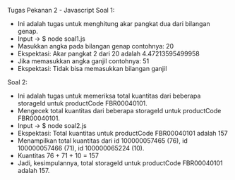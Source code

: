 Tugas Pekanan 2 - Javascript
Soal 1:
- Ini adalah tugas untuk menghitung akar pangkat dua dari bilangan genap.
- Input -> $ node soal1.js
- Masukkan angka pada bilangan genap contohnya: 20
- Ekspektasi: Akar pangkat 2 dari 20 adalah 4.47213595499958
- Jika memasukkan angka ganjil contohnya: 51
- Ekspektasi: Tidak bisa memasukkan bilangan ganjil

Soal 2:
- Ini adalah tugas untuk memeriksa total kuantitas dari beberapa storageId untuk productCode FBR00040101.
- Mengecek total kuantitas dari beberapa storageId untuk productCode FBR00040101.
- Input -> $ node soal2.js
- Ekspektasi: Total kuantitas untuk productCode FBR00040101 adalah 157
- Menampilkan total kuantitas dari id 100000057465 (76), id 100000057466 (71), id 100000065224 (10).
- Kuantitas 76 + 71 + 10 = 157
- Jadi, kesimpulannya, total storageId untuk productCode FBR00040101 adalah 157.
